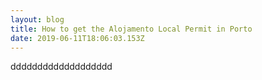 ```yaml
---
layout: blog
title: How to get the Alojamento Local Permit in Porto
date: 2019-06-11T18:06:03.153Z
---
```

ddddddddddddddddddd

